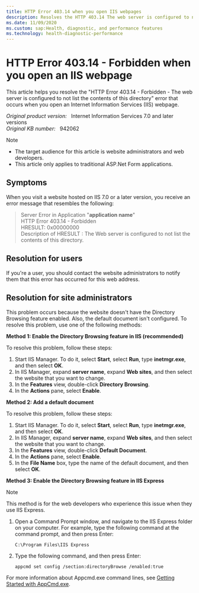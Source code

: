 ```yaml
---
title: HTTP Error 403.14 when you open IIS webpages
description: Resolves the HTTP 403.14 The web server is configured to not list the contents of this directory error message that occurs when you visit a website.
ms.date: 11/09/2020
ms.custom: sap:Health, diagnostic, and performance features
ms.technology: health-diagnostic-performance
---
```

# HTTP Error 403.14 - Forbidden when you open an IIS webpage

This article helps you resolve the "HTTP Error 403.14 - Forbidden - The web server is configured to not list the contents of this directory" error that occurs when you open an Internet Information Services (IIS) webpage.

_Original product version:_ &nbsp; Internet Information Services 7.0 and later versions  
_Original KB number:_ &nbsp; 942062

> [!NOTE]
>
> - The target audience for this article is website administrators and web developers.
> - This article only applies to traditional ASP.Net Form applications.

## Symptoms

When you visit a website hosted on IIS 7.0 or a later version, you receive an error message that resembles the following:

> Server Error in Application "**application name**"  
> HTTP Error 403.14 - Forbidden  
> HRESULT: 0x00000000  
> Description of HRESULT : The Web server is configured to not list the contents of this directory.

## Resolution for users

If you're a user, you should contact the website administrators to notify them that this error has occurred for this web address.

## Resolution for site administrators

This problem occurs because the website doesn't have the Directory Browsing feature enabled. Also, the default document isn't configured. To resolve this problem, use one of the following methods:

**Method 1: Enable the Directory Browsing feature in IIS (recommended)**

To resolve this problem, follow these steps:

1. Start IIS Manager. To do it, select **Start**, select **Run**, type **inetmgr.exe**, and then select **OK**.
2. In IIS Manager, expand **server name**, expand **Web sites**, and then select the website that you want to change.
3. In the **Features** view, double-click **Directory Browsing**.
4. In the **Actions** pane, select **Enable**.

**Method 2: Add a default document**

To resolve this problem, follow these steps:

1. Start IIS Manager. To do it, select **Start**, select **Run**, type **inetmgr.exe**, and then select **OK**.
2. In IIS Manager, expand **server name**, expand **Web sites**, and then select the website that you want to change.
3. In the **Features** view, double-click **Default Document**.
4. In the **Actions** pane, select **Enable**.
5. In the **File Name** box, type the name of the default document, and then select **OK**.

**Method 3: Enable the Directory Browsing feature in IIS Express**

> [!NOTE]
> This method is for the web developers who experience this issue when they use IIS Express.

1. Open a Command Prompt window, and navigate to the IIS Express folder on your computer. For example, type the following command at the command prompt, and then press Enter:

    ```console
    C:\Program Files\IIS Express
    ```

2. Type the following command, and then press Enter:

    ```console
    appcmd set config /section:directoryBrowse /enabled:true
    ```

For more information about Appcmd.exe command lines, see [Getting Started with AppCmd.exe](/iis/get-started/getting-started-with-iis/getting-started-with-appcmdexe).
